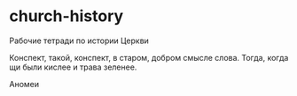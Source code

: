 # church-history
Рабочие тетради по истории Церкви

Конспект, такой, конспект, в старом, добром смысле слова. Тогда, когда щи были кислее и трава зеленее.

Аномеи 
